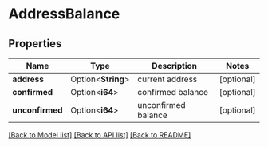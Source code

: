 # AddressBalance

## Properties

Name | Type | Description | Notes
------------ | ------------- | ------------- | -------------
**address** | Option<**String**> | current address | [optional]
**confirmed** | Option<**i64**> | confirmed balance | [optional]
**unconfirmed** | Option<**i64**> | unconfirmed balance | [optional]

[[Back to Model list]](../README.md#documentation-for-models) [[Back to API list]](../README.md#documentation-for-api-endpoints) [[Back to README]](../README.md)


